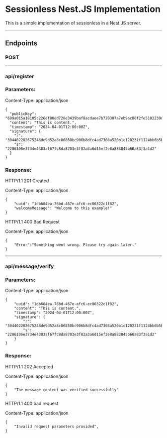 # Sessionless Nest.JS Implementation

This is a simple implementation of sessionless in a Nest.JS server.

---

## Endpoints

### POST

---

### api/register

### Parameters:

Content-Type: application/json

```
{
  "publicKey": "609a015a18105c226ef80ed728e3439baf8acdaee7b720307a7eb9ac80f2fe5102239dd9feab7fa7fc81f76d85c86d2c8d3c683d9dcffb0ca393be62041fac839a296cffee915606d42f316ac3c56c83",
  "content": "This is content.",
  "timestamp": "2024-04-01T12:00:00Z",
  "signature": {
    "r": "304402202675248de9d52a8c86850bc906b8dfc4ad7308a520b1c120231f1124bb6b5b4d",
    "s": "2206106e3734e4383af67fc8da8703e3f82a3a6d15ef2e8a883845b60a83f3a1d2"
  }
}

```

### Response:

HTTP/1.1 201 Created

Content-Type: application/json

```
{
    "uuid": "1db684ea-76bd-467e-afc6-ec06322c1f82",
    "welcomeMessage": "Welcome to this example!"
}
```

HTTP/1.1 400 Bad Request

Content-Type: application/json

```
{
    "Error":"Something went wrong. Please try again later."
}
```

---

### api/message/verify

### Parameters:

Content-Type: application/json

```
{
    "uuid": "1db684ea-76bd-467e-afc6-ec06322c1f82",
    "content": "This is content.",
    "timestamp": "2024-04-01T12:00:00Z",
    "signature": {
        "r": "304402202675248de9d52a8c86850bc906b8dfc4ad7308a520b1c120231f1124bb6b5b4d",
        "s": "2206106e3734e4383af67fc8da8703e3f82a3a6d15ef2e8a883845b60a83f3a1d2"
    }
}
```

### Response:

HTTP/1.1 202 Accepted

Content-Type: application/json

```
{
    "The message content was verified successfully"
}
```

HTTP/1.1 400 bad request

Content-Type: application/json

```
{
    "Invalid request parameters provided",
}
```

